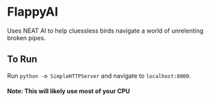 # FlappyAI

Uses NEAT AI to help cluessless birds navigate a world of unrelenting broken pipes.


## To Run
Run `python -m SimpleHTTPServer` and navigate to `localhost:8000`.

#### Note: This will likely use most of your CPU